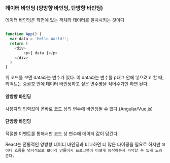 ### 데이터 바인딩 (양방향 바인딩, 단방향 바인딩)

데이터 바인딩은 화면에 있는 객체와 데이터를 일치시키는 것이다
```js

function App() {
  var data = 'Hello World!';
  return (
    <div>
    	<p>{ data }</p>
    </div>
  )
}	

```
위 코드를 보면 data라는 변수가 있다. 이 data라는 변수를 p태그 안에 넣으려고 할 때,
리액트는 중괄호 안에 데이터 바인딩하고 싶은 변수명을 적어주기만 하면 된다.


#### 양방향 바인딩

사용자의 입력값이 곧바로 코드 상의 변수에 바인딩될 수 있다.(Angular/Vue.js)

#### 단방향 바인딩

적절한 이벤트를 통해서만 코드 상 변수에 데이터 값이 담긴다.

React는 전통적인 양방향 데이터 바인딩과 비교하면 더 많은 타이핑을 필요로 하지만 `데이터 흐름을 명시적으로 보이게 만들어서 프로그램이 어떻게 동작하는지 파악할 수 있게 도와준다.`

